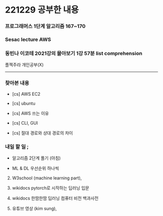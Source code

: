 # 221229 공부한 내용

### 프로그래머스 1단계 알고리즘 167~170

### Sesac lecture AWS

### 동빈나 이코테 2021강의 몰아보기 1강 57분 list comprehension

플젝주라 개인공부(X)

---

### 찾아본 내용

- [cs] AWS EC2

- [cs] ubuntu

- [cs] AWS 쓰는 이유

- [cs] CLI, GUI

- [cs] 절대 경로와 상대 경로의 차이

### 내일 할 일 ;

- 알고리즘 2단계 풀기 (아침)

- ML & DL 우선순위 하나씩

2. W3school (machine learning part),

3. wikidocs pytorch로 시작하는 딥러닝 입문

4. wikidocs 한땀한땀 딥러닝 컴퓨터 비전 백과사전

5. 유튜브 영상 (kim sung),
